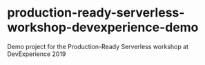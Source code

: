 # production-ready-serverless-workshop-devexperience-demo
Demo project for the Production-Ready Serverless workshop at DevExperience 2019
